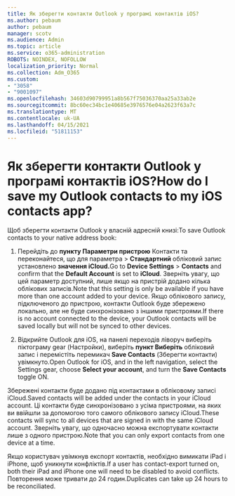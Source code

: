 ```yaml
---
title: Як зберегти контакти Outlook у програмі контактів iOS?
ms.author: pebaum
author: pebaum
manager: scotv
ms.audience: Admin
ms.topic: article
ms.service: o365-administration
ROBOTS: NOINDEX, NOFOLLOW
localization_priority: Normal
ms.collection: Adm_O365
ms.custom:
- "3058"
- "9001097"
ms.openlocfilehash: 34603d90799951a8b567f75036370aa25a33ab2e
ms.sourcegitcommit: 8bc60ec34bc1e40685e3976576e04a2623f63a7c
ms.translationtype: MT
ms.contentlocale: uk-UA
ms.lasthandoff: 04/15/2021
ms.locfileid: "51811153"
---
```

# <a name="how-do-i-save-my-outlook-contacts-to-my-ios-contacts-app"></a><span data-ttu-id="7dcf6-102">Як зберегти контакти Outlook у програмі контактів iOS?</span><span class="sxs-lookup"><span data-stu-id="7dcf6-102">How do I save my Outlook contacts to my iOS contacts app?</span></span>

<span data-ttu-id="7dcf6-103">Щоб зберегти контакти Outlook у власній адресній книзі:</span><span class="sxs-lookup"><span data-stu-id="7dcf6-103">To save Outlook contacts to your native address book:</span></span>
 
1. <span data-ttu-id="7dcf6-104">Перейдіть до **пункту Параметри пристрою** Контакти та переконайтеся, що для параметра  >   **Стандартний** обліковий запис установлено **значення iCloud.**</span><span class="sxs-lookup"><span data-stu-id="7dcf6-104">Go to **Device Settings** > **Contacts** and confirm that the **Default Account** is set to **iCloud**.</span></span> <span data-ttu-id="7dcf6-105">Зверніть увагу, що цей параметр доступний, лише якщо на пристрій додано кілька облікових записів.</span><span class="sxs-lookup"><span data-stu-id="7dcf6-105">Note that this setting is only be available if you have more than one account added to your device.</span></span> <span data-ttu-id="7dcf6-106">Якщо облікового запису, підключеного до пристрою, контакти Outlook буде збережено локально, але не буде синхронізовано з іншими пристроями.</span><span class="sxs-lookup"><span data-stu-id="7dcf6-106">If there is no account connected to the device, your Outlook contacts will be saved locally but will not be synced to other devices.</span></span>
 
2. <span data-ttu-id="7dcf6-107">Відкрийте Outlook для iOS, на панелі переходів ліворуч виберіть піктограму gear (Настройки), виберіть **пункт Виберіть** обліковий запис і перемістіть перемикач **Save Contacts** (Зберегти контакти) увімкнуто.</span><span class="sxs-lookup"><span data-stu-id="7dcf6-107">Open Outlook for iOS, and in the left navigation, select the Settings gear, choose **Select your account**, and turn the **Save Contacts** toggle ON.</span></span>
 
<span data-ttu-id="7dcf6-108">Збережені контакти буде додано під контактами в обліковому записі iCloud.</span><span class="sxs-lookup"><span data-stu-id="7dcf6-108">Saved contacts will be added under the contacts in your iCloud account.</span></span> <span data-ttu-id="7dcf6-109">Ці контакти буде синхронізовано з усіма пристроями, на яких ви ввійшли за допомогою того самого облікового запису iCloud.</span><span class="sxs-lookup"><span data-stu-id="7dcf6-109">These contacts will sync to all devices that are signed in with the same iCloud account.</span></span> <span data-ttu-id="7dcf6-110">Зверніть увагу, що одночасно можна експортувати контакти лише з одного пристрою.</span><span class="sxs-lookup"><span data-stu-id="7dcf6-110">Note that you can only export contacts from one device at a time.</span></span>
 
<span data-ttu-id="7dcf6-111">Якщо користувач увімкнув експорт контактів, необхідно вимикати iPad і iPhone, щоб уникнути конфліктів.</span><span class="sxs-lookup"><span data-stu-id="7dcf6-111">If a user has contact-export turned on, both their iPad and iPhone one will need to be disabled to avoid conflicts.</span></span> <span data-ttu-id="7dcf6-112">Повторення може тривати до 24 годин.</span><span class="sxs-lookup"><span data-stu-id="7dcf6-112">Duplicates can take up 24 hours to be reconciliated.</span></span>